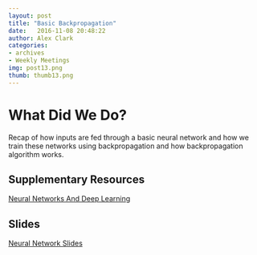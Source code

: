 ```yaml
---
layout: post
title: "Basic Backpropagation"
date: 	2016-11-08 20:48:22
author: Alex Clark
categories:
- archives
- Weekly Meetings
img: post13.png
thumb: thumb13.png
---
```


# What Did We Do?

Recap of how inputs are fed through a basic neural network and how we train these networks using backpropagation and how backpropagation algorithm works.

## Supplementary Resources

[Neural Networks And Deep Learning](http://neuralnetworksanddeeplearning.com/chap2.html)


## Slides

[Neural Network Slides](https://docs.google.com/presentation/d/1uJMu4NXhwVDeNYb4zwKlfyftLXN53n5GS76603-5fH8/edit?usp=sharing)

[hampden]: https://github.com/jekyll/jekyll